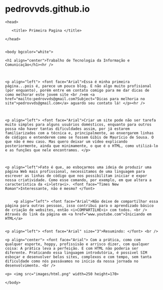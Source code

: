 # pedrovvds.github.io<html>
	<head>
	  
	   <title> Primeira Pagina </title>

	</head>


	<body bgcolor="white">

	<h1 align="center">Trabalho de Tecnologia da Informação e Comunicação</h1><hr />

	
	
	<p align="left"> <font face="Arial">Essa é minha primeira página...pois é, parece um pouco blog. E não algo muito profisional (por enquanto), porém entre em contato comigo para me dar dicas de como melhorar este jovem site <br />em <a href="mailto:pedrovvds@gmail.com?Subject="Dicas para melhoria no site">pedrovvds@gmail.com</a> aguardo seu contato lá! </p><hr />

	
	
	<p align="left"> <font face="Arial">Criar um site pode não ser tarefa muito simples para alguns usuários domésticos, enquanto para outros possa não haver tantas dificuldades assim, por já estarem familiarizados com a técnica e, principalmente, ao enxergarem linhas de códigos e entenderem como se fossem Gibis de Maurício de Sousa. O que não é meu caso. Mas quero deixar um vídeo explicando posteriormente, ainda que minimamente, o que é o HTML, como utilizá-lo e as funções que nele encontramos. </p>


	
	<p align="left">Fato é que, ao esboçarmos uma ideia de produzir uma página Web mais profissional, necessitamos de uma linguagem para escrever as linhas de código que nos possibilitam iniciar e expor nossa criatividade. Como esse comando, por exemplo, em que altera a característica da <i>letra<i>. <font face="Times New Roman">Interessante, não é mesmo? </font>  
	
        
       	<p align="left"> <font face="Arial">Não deixe de compartilhar essa página para outras pessoas, isso contribui para o aprendizado básico de criação de websites, então <i>COMPARTILHE<i> com todos. <br /> Através do link da página em <a href="www.youtube.com">Iniciando em HTML</a> 
 	
	
	<p align="left"> <font face="Arial" size="3">Resumindo: </font> <br />

	<p align="center"> <font face="Arial"> Com a prática, como com qualquer esporte, hoppy, profissisão e arrisco dizer, com qualquer coisa: A prática leva a perfeição. E com HTML não poderia ser diferente. Praticando essa linguagem introdutória, é possivel SIM esboçar e desenvolver belos sites, complexos e com tempo, sem tanta dificuldade como nós passávamos no início da nossa jornada no desenvolvimento. <br /> 
	
	<p> <img src="images/html.png" width=250 height=170> 

	</body>
